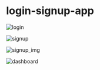 # login-signup-app

![login](https://user-images.githubusercontent.com/70539485/142238337-9ae7bdc0-cc93-4992-887d-27b144abcf49.PNG)

![signup](https://user-images.githubusercontent.com/70539485/142238362-23fd4b68-4d5e-4b43-9828-946298f7e016.PNG)

![signup_img](https://user-images.githubusercontent.com/70539485/142238384-2c58683d-a137-4d64-8a90-f259e85670c4.PNG)

![dashboard](https://user-images.githubusercontent.com/70539485/142238423-17aa1565-a98a-4050-b030-140243b02d07.PNG)

